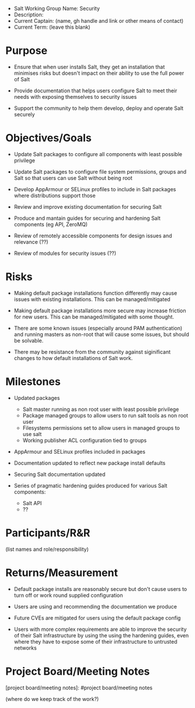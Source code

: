 - Salt Working Group Name: Security
- Description: 
- Current Captain: (name, gh handle and link or other means of contact)
- Current Term: (leave this blank)

# Purpose
[purpose]: #purpose

* Ensure that when user installs Salt, they get an installation that minimises risks but doesn't impact on their ability to use the full power of Salt

* Provide documentation that helps users configure Salt to meet their needs with exposing themselves to security issues

* Support the community to help them develop, deploy and operate Salt securely


# Objectives/Goals
[objectives/goals]: #objectives/goals

* Update Salt packages to configure all components with least possible privilege

* Update Salt packages to configure file system permissions, groups and Salt so that users can use Salt without being root

* Develop AppArmour or SELinux profiles to include in Salt packages where distributions support those

* Review and improve existing documentation for securing Salt

* Produce and mantain guides for securing and hardening Salt components (eg API, ZeroMQ)

* Review of remotely accessible components for design issues and relevance (??)

* Review of modules for security issues (??)

# Risks
[risks]: #risks

* Making default package installations function differently may cause issues with existing installations. This can be managed/mitigated

* Making default package installations more secure may increase friction for new users. This can be managed/mitigated with some thought.

* There are some known issues (especially around PAM authentication) and running masters as non-root that will cause some issues, but should be solvable.

* There may be resistance from the community against siginificant changes to how default installations of Salt work.


# Milestones
[milestones]: #milestones

* Updated packages
  * Salt master running as non root user with least possible privilege
  * Package managed groups to allow users to run salt tools as non root user
  * Filesystems permissions set to allow users in managed groups to use salt
  * Working publisher ACL configuration tied to groups

* AppArmour and SELinux profiles included in packages

* Documentation updated to reflect new package install defaults

* Securing Salt documentation updated

* Series of pragmatic hardening guides produced for various Salt components:
  * Salt API
  * ??

# Participants/R&R
[participants/r&r]: #participants/r&r

(list names and role/responsibility)

# Returns/Measurement
[returns/measurement]: #returns/measurement

* Default package installs are reasonably secure but don't cause users to turn off or work round supplied configuration

* Users are using and recommending the documentation we produce

* Future CVEs are mitigated for users using the default package config

* Users with more complex requirements are able to improve the security of their Salt infrastructure by using the using the hardening guides, even where they have to expose some of their infrastructure to untrusted networks

# Project Board/Meeting Notes
[project board/meeting notes]: #project board/meeting notes

(where do we keep track of the work?)
